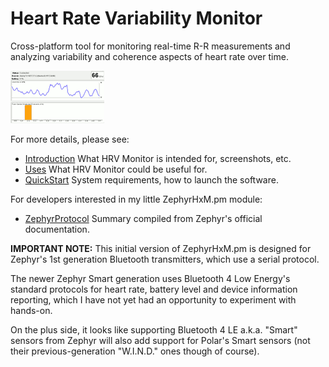# Heart Rate Variability Monitor #

Cross-platform tool for monitoring real-time R-R measurements and analyzing variability and coherence aspects of heart rate over time.

![![](doc/hrvmonitor-beta.png)](doc/hrvmonitor-beta-thumb.png)

For more details, please see:

  * [Introduction](Introduction.md) What HRV Monitor is intended for, screenshots, etc.
  * [Uses](Uses.md) What HRV Monitor could be useful for.
  * [QuickStart](QuickStart.md) System requirements, how to launch the software.

For developers interested in my little ZephyrHxM.pm module:

  * [ZephyrProtocol](ZephyrProtocol.md) Summary compiled from Zephyr's official documentation.

**IMPORTANT NOTE:** This initial version of ZephyrHxM.pm is designed for Zephyr's 1st generation Bluetooth transmitters, which use a serial protocol.

The newer Zephyr Smart generation uses Bluetooth 4 Low Energy's standard protocols for heart rate, battery level and device information reporting, which I have not yet had an opportunity to experiment with hands-on.

On the plus side, it looks like supporting Bluetooth 4 LE a.k.a. "Smart" sensors from Zephyr will also add support for Polar's Smart sensors (not their previous-generation "W.I.N.D." ones though of course).

